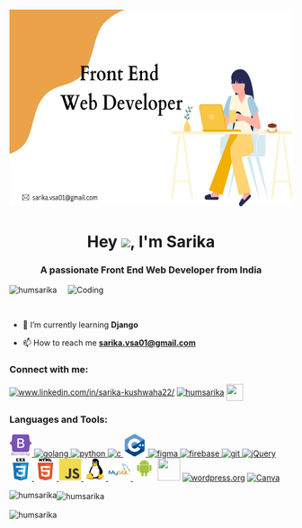 <h1 align="center">
<img width=800 src= "./action.jpg" height = "350">
</h1>
<h1 align="center">Hey <img src="https://media.giphy.com/media/hvRJCLFzcasrR4ia7z/giphy.gif" width="35">, I'm Sarika</h1>
<h3 align="center">A passionate Front End Web Developer from India</h3>
<img align="right" alt="Coding" width="400" src="https://res.cloudinary.com/practicaldev/image/fetch/s--2bZIjPGC -/c_limit%2Cf_auto%2Cfl_progressive%2Cq_66%2Cw_880/https://dev-to-uploads.s3.amazonaws.com/i/d4tvukbt5mra37cvwklk.gif">

<p align="left"> <img src="https://komarev.com/ghpvc/?username=humsarika&label=Profile%20views&color=0e75b6&style=flat" alt="humsarika" /> </p>

<p align="left"> <a href="https://twitter.com/" target="blank"><img src="https://img.shields.io/twitter/follow/?logo=twitter&style=for-the-badge" alt="" /></a> </p>

- 🌱 I’m currently learning **Django**

- 📫 How to reach me **sarika.vsa01@gmail.com**

<h3 align="left">Connect with me:</h3>
<p align="left">
<a href="https://www.linkedin.com/in/sarika-kushwaha22/" target="blank"><img align="center" src="https://raw.githubusercontent.com/rahuldkjain/github-profile-readme-generator/master/src/images/icons/Social/linked-in-alt.svg" alt="www.linkedin.com/in/sarika-kushwaha22/" height="30" width="40" /></a>
<a href="https://instagram.com/humsarika" target = "blank"><img align="center" src="https://raw.githubusercontent.com/rahuldkjain/github-profile-readme-generator/master/src/images/icons/Social/instagram.svg" alt="humsarika" height="30" width="40" /></a>
<a href="https://replit.com/@sarika22" target="blank"><img align= "center" src="https://user-images.githubusercontent.com/78539161/181254713-cd647b34-ecdc-45c9-81d5-05803a562e11.png"  height="30" width="30" /></a>
</p>



<h3 align="left">Languages and Tools:</h3>
<p align="left">
<a href="https://getbootstrap.com" target="_blank" rel="noreferrer"> <img src="https://raw.githubusercontent.com/devicons/devicon/master/icons/bootstrap/bootstrap-plain-wordmark.svg" alt="bootstrap" width="40" height="40"/> </a>
<a href="https://www.geeksforgeeks.org/go-programming-language-introduction/" target="_blank" rel="noreferrer"> <img src="https://download.logo.wine/logo/Go_(programming_language)/Go_(programming_language)-Logo.wine.png" alt="golang" width="40" height="40"/> </a>  
<a href="https://www.w3schools.com/python" target="_blank" rel="noreferrer"> <img src="https://cf.girlsaskguys.com/q4536300/primary-share.png?24" alt="python" width="40" height="40"/> </a>  
<a href="https://www.w3schools.com/c" target="_blank" rel="noreferrer"> <img src="https://i.pinimg.com/originals/08/28/d3/0828d329e835408893beb6b40c94edf7.png" alt="c" width="40" height="40"/> </a>  
<a href="https://www.w3schools.com/cpp/" target="_blank" rel="noreferrer"> <img src="https://raw.githubusercontent.com/devicons/devicon/master/icons/cplusplus/cplusplus-original.svg" alt="cplusplus" width="40" height="40"/> </a>  
<a href="https://www.figma.com/" target="_blank" rel="noreferrer"> <img src="https://www.vectorlogo.zone/logos/figma/figma-icon.svg" alt="figma" width="40" height="40"/> </a> <a href="https://firebase.google.com/" target="_blank" rel="noreferrer"> <img src="https://www.vectorlogo.zone/logos/firebase/firebase-icon.svg" alt="firebase" width="40" height="40"/> </a> <a href="https://git-scm.com/" target="_blank" rel="noreferrer"> <img src="https://www.vectorlogo.zone/logos/git-scm/git-scm-icon.svg" alt="git" width="40" height="40"/> </a>
  <a href="https://jquery.com/" target="_blank" rel="noreferrer"><img src="https://user-images.githubusercontent.com/78539161/179682340-fcb86e2b-bdbe-4c52-a827-a12e669a58a3.png" alt="jQuery" width="20" height="20"></a>
<a href="https://www.w3schools.com/css/" target="_blank" rel="noreferrer"> <img src="https://raw.githubusercontent.com/devicons/devicon/master/icons/css3/css3-original-wordmark.svg" alt="css3" width="40" height="40"/> </a>
<a href="https://www.w3.org/html/" target="_blank" rel="noreferrer"> <img src="https://raw.githubusercontent.com/devicons/devicon/master/icons/html5/html5-original-wordmark.svg" alt="html5" width="40" height="40"/> </a> <a href="https://developer.mozilla.org/en-US/docs/Web/JavaScript" target="_blank" rel="noreferrer"> <img src="https://raw.githubusercontent.com/devicons/devicon/master/icons/javascript/javascript-original.svg" alt="javascript" width="40" height="40"/> </a>
<a href="https://www.linux.org/" target="_blank" rel="noreferrer"> <img src="https://raw.githubusercontent.com/devicons/devicon/master/icons/linux/linux-original.svg" alt="linux" width="40" height="40"/> </a>
  <a href="https://www.mysql.com/" target="_blank" rel="noreferrer"> <img src="https://raw.githubusercontent.com/devicons/devicon/master/icons/mysql/mysql-original-wordmark.svg" alt="mysql" width="40" height="40"/> </a>
<a href="https://developer.android.com/docs" target="_blank" rel="noreferrer"><img src="https://raw.githubusercontent.com/devicons/devicon/master/icons/android/android-original-wordmark.svg" alt="android" width="40" height="40" style="max-width: 100%;"></a>
<a href="https://hyper.is/" target="_blank" rel="noreferrer"><img src="https://user-images.githubusercontent.com/78539161/180262577-2538fca2-5701-4db4-a2fd-0871adc4af84.svg" width="40" height="40"></a>
 <a href="" target="_blank" rel="noreferrer"><img src="https://user-images.githubusercontent.com/78539161/191458785-b3f513f0-89b0-4951-8c06-5ebd8a16e67d.png" alt="wordpress.org" width="40" ></a>
 <a href="https://www.canva.com/" target="_blank" rel="noreferrer"><img src="https://user-images.githubusercontent.com/78539161/179355900-a860afe3-ba63-4256-a7b4-760c0f416a7c.png" alt="Canva" width="40" height="40"></a>
</p>

<p><img align="left" src="https://github-readme-stats.vercel.app/api/top-langs?username=humsarika&show_icons=true&locale=en&layout=compact" alt="humsarika" /></p>
<p><img align="center" src="https://github-readme-stats.vercel.app/api?username=humsarika&show_icons=true&locale=en" alt="humsarika" /></p>
<p><img align="center" src="https://github-readme-streak-stats.herokuapp.com/?user=humsarika&" alt="humsarika" /></p>
